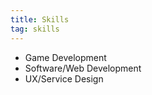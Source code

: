 ```yaml
---
title: Skills
tag: skills
---
```

<ul>
	<li id="medium">Game Development</li>
	<li id="medium">Software/Web Development</li>
	<li id="medium">UX/Service Design</li>
</ul>
